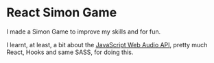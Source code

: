 # React Simon Game

I made a Simon Game to improve my skills and for fun. 

I learnt, at least, a bit about the [JavaScript Web Audio API](https://developer.mozilla.org/en-US/docs/Web/API/Web_Audio_API), pretty much React, Hooks and same SASS, for doing this.

